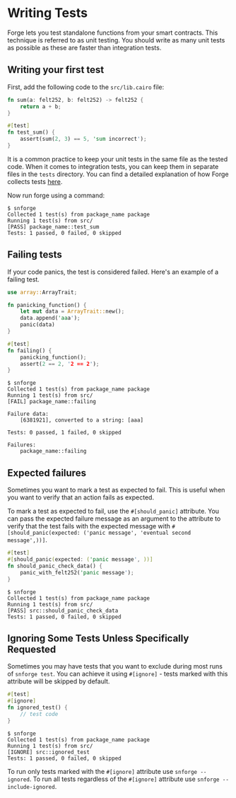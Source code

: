 # Writing Tests

Forge lets you test standalone functions from your smart contracts. This technique is referred to as unit testing. You
should write as many unit tests as possible as these are faster than integration tests.

## Writing your first test

First, add the following code to the `src/lib.cairo` file:

```rust
fn sum(a: felt252, b: felt252) -> felt252 {
    return a + b;
}

#[test]
fn test_sum() {
    assert(sum(2, 3) == 5, 'sum incorrect');
}
```

It is a common practice to keep your unit tests in the same file as the tested code. 
When it comes to integration tests, you can keep them in separate files in the `tests` directory.
You can find a detailed explanation of how Forge collects tests [here](test-collection.md).

Now run forge using a command:

```shell
$ snforge
Collected 1 test(s) from package_name package
Running 1 test(s) from src/
[PASS] package_name::test_sum
Tests: 1 passed, 0 failed, 0 skipped
```

## Failing tests

If your code panics, the test is considered failed. Here's an example of a failing test.

```rust
use array::ArrayTrait;

fn panicking_function() {
    let mut data = ArrayTrait::new();
    data.append('aaa');
    panic(data)
}

#[test]
fn failing() {
    panicking_function();
    assert(2 == 2, '2 == 2');
}
```

```shell
$ snforge
Collected 1 test(s) from package_name package
Running 1 test(s) from src/
[FAIL] package_name::failing

Failure data:
    [6381921], converted to a string: [aaa]

Tests: 0 passed, 1 failed, 0 skipped

Failures:
    package_name::failing
```

## Expected failures

Sometimes you want to mark a test as expected to fail. This is useful when you want to verify that an action fails as
expected.

To mark a test as expected to fail, use the `#[should_panic]` attribute. You can pass the expected failure message as an
argument to the attribute to verify that the test fails with the expected message
with `#[should_panic(expected: ('panic message', 'eventual second message',))]`.

```rust
#[test]
#[should_panic(expected: ('panic message', ))]
fn should_panic_check_data() {
    panic_with_felt252('panic message');
}
```

```shell
$ snforge
Collected 1 test(s) from package_name package
Running 1 test(s) from src/
[PASS] src::should_panic_check_data
Tests: 1 passed, 0 failed, 0 skipped
```

## Ignoring Some Tests Unless Specifically Requested

Sometimes you may have tests that you want to exclude during most runs of `snforge test`.
You can achieve it using `#[ignore]` - tests marked with this attribute will be skipped by default.

```rust
#[test]
#[ignore]
fn ignored_test() {
    // test code
}
```

```shell
$ snforge
Collected 1 test(s) from package_name package
Running 1 test(s) from src/
[IGNORE] src::ignored_test
Tests: 1 passed, 0 failed, 0 skipped
```

To run only tests marked with the  `#[ignore]` attribute use `snforge --ignored`. 
To run all tests regardless of the `#[ignore]` attribute use `snforge --include-ignored`.
